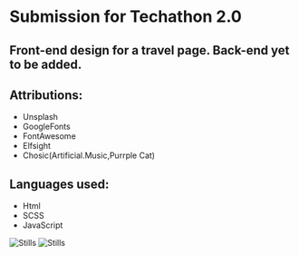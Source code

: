 # Submission for Techathon 2.0
## Front-end design for a travel page. Back-end yet to be added.
## Attributions:
* Unsplash
* GoogleFonts
* FontAwesome
* Elfsight
* Chosic(Artificial.Music,Purrple Cat)
## Languages used:
* Html
* SCSS
* JavaScript

![Stills](https://user-images.githubusercontent.com/116115725/200852399-5e14da73-409e-4b6e-abaa-068d77d09de5.png)
![Stills](https://user-images.githubusercontent.com/116115725/200852302-b006747d-9b59-4c53-a5aa-494e4e7475dc.png)
